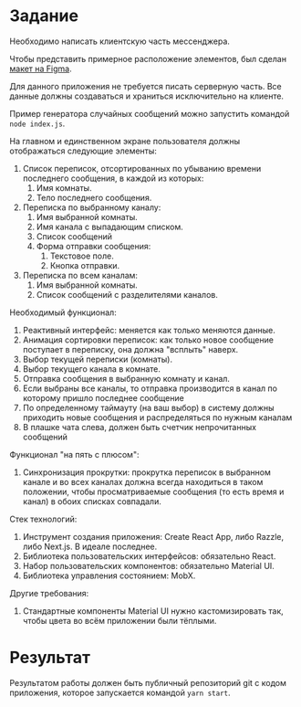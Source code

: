 # Задание

Необходимо написать клиентскую часть мессенджера.

Чтобы представить примерное расположение элементов, был сделан [макет на Figma](https://www.figma.com/file/ITYSBbG5tgfGssdMrEYkrh/Multichannel-Messenger?node-id=0%3A1). 

Для данного приложения не требуется писать серверную часть.
Все данные должны создаваться и храниться исключительно на клиенте.

Пример генератора случайных сообщений можно запустить командой `node index.js`.

На главном и единственном экране пользователя должны отображаться следующие элементы:
1. Список переписок, отсортированных по убыванию времени последнего сообщения, в каждой из которых:
    1. Имя комнаты.
    3. Тело последнего сообщения.
2. Переписка по выбранному каналу:
    1. Имя выбранной комнаты.
    2. Имя канала с выпадающим списком.
    3. Список сообщений
    4. Форма отправки сообщения:
        1. Текстовое поле.
        2. Кнопка отправки.
3. Переписка по всем каналам:
    1. Имя выбранной комнаты.
    2. Список сообщений с разделителями каналов.

Необходимый функционал:
1. Реактивный интерфейс: меняется как только меняются данные.
2. Анимация сортировки переписок: как только новое сообщение поступает в переписку, она должна "всплыть" наверх.
3. Выбор текущей переписки (комнаты).
4. Выбор текущего канала в комнате.
5. Отправка сообщения в выбранную комнату и канал.
6. Если выбраны все каналы, то отправка производится в канал по которому пришло последнее сообщение
7. По определенному таймауту (на ваш выбор) в систему должны приходить новые сообщения и распределяться по нужным каналам
8. В плашке чата слева, должен быть счетчик непрочитанных сообщений

Функционал "на пять с плюсом":
1. Синхронизация прокрутки: прокрутка переписок в выбранном канале и во всех каналах должна всегда находиться в таком положении, чтобы просматриваемые сообщения (то есть время и канал) в обоих списках совпадали.

Стек технологий:
1. Инструмент создания приложения: Create React App, либо Razzle, либо Next.js. В идеале последнее.
2. Библиотека пользовательских интерфейсов: обязательно React.
3. Набор пользовательских компонентов: обязательно Material UI.
4. Библиотека управления состоянием: MobX.

Другие требования:
1. Стандартные компоненты Material UI нужно кастомизировать так, чтобы цвета во всём приложении были тёплыми.

# Результат

Результатом работы должен быть публичный репозиторий git с кодом приложения, которое запускается командой `yarn start`.

